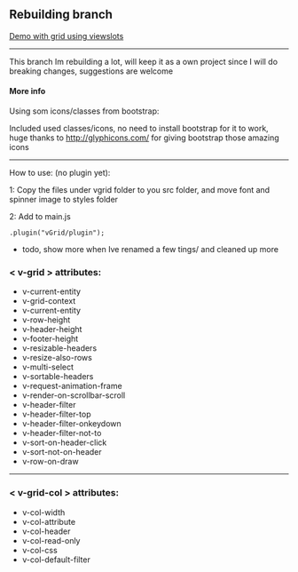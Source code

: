 Rebuilding branch
----------------------------------


[Demo with grid using viewslots](http://vegarringdal.github.io/vGrid/viewSlotsDemo001/)

---

This branch Im rebuilding a lot, will keep it as a own project since I will do breaking changes, suggestions are welcome




#### More info
Using som icons/classes from bootstrap:

Included used classes/icons, no need to install bootstrap for it to work, huge thanks to http://glyphicons.com/ for giving bootstrap those amazing icons

---

How to use: (no plugin yet):

1: Copy the files under vgrid folder to you src folder, and move font and spinner image to styles folder

2: Add to main.js
```
.plugin("vGrid/plugin");
```

* todo, show more when Ive renamed a few tings/ and cleaned up more


### < v-grid > attributes:
* v-current-entity
* v-grid-context
* v-current-entity
* v-row-height
* v-header-height
* v-footer-height
* v-resizable-headers
* v-resize-also-rows
* v-multi-select
* v-sortable-headers
* v-request-animation-frame
* v-render-on-scrollbar-scroll
* v-header-filter
* v-header-filter-top
* v-header-filter-onkeydown
* v-header-filter-not-to
* v-sort-on-header-click
* v-sort-not-on-header
* v-row-on-draw


----
### < v-grid-col > attributes:
* v-col-width
* v-col-attribute
* v-col-header
* v-col-read-only
* v-col-css
* v-col-default-filter
